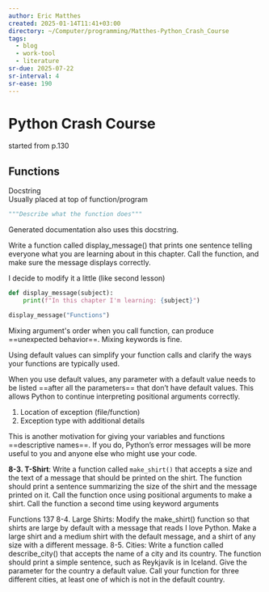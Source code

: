 ```yaml
---
author: Eric Matthes
created: 2025-01-14T11:41+03:00
directory: ~/Computer/programming/Matthes-Python_Crash_Course
tags:
  - blog
  - work-tool
  - literature
sr-due: 2025-07-22
sr-interval: 4
sr-ease: 190
---
```


# Python Crash Course

started from p.130

## Functions

Docstring
<br class="f">
Usually placed at top of function/program
```python
"""Describe what the function does"""
```

Generated documentation also uses this docstring.

Write a function called display_message() that prints one sentence telling everyone what you are learning about in this chapter. Call the function, and make sure the message displays correctly.

I decide to modify it a little (like second lesson)

```python
def display_message(subject):
    print(f"In this chapter I'm learning: {subject}")

display_message("Functions")
```

Mixing argument's order when you call function, can produce ==unexpected behavior==. Mixing keywords is fine.

Using default values can simplify your function calls and clarify the ways your functions are typically used.

When you use default values, any parameter with a default value needs to be listed ==after all the parameters== that don’t have default values. This allows Python to continue interpreting positional arguments correctly.

1. Location of exception (file/function)
2. Exception type with additional details

This is another motivation for giving your variables and functions ==descriptive names==. If you do, Python’s error messages will be more useful to you and anyone else who might use your code.

**8-3. T-Shirt**: Write a function called `make_shirt()` that accepts a size and the text of a message that should be printed on the shirt. The function should print a sentence summarizing the size of the shirt and the message printed on it. Call the function once using positional arguments to make a shirt. Call the function a second time using keyword arguments

Functions 137 8-4. Large Shirts: Modify the make_shirt() function so that shirts are large by default with a message that reads I love Python. Make a large shirt and a medium shirt with the default message, and a shirt of any size with a different message. 8-5. Cities: Write a function called describe_city() that accepts the name of a city and its country. The function should print a simple sentence, such as Reykjavik is in Iceland. Give the parameter for the country a default value. Call your function for three different cities, at least one of which is not in the default country.
